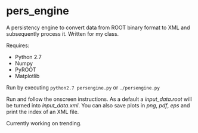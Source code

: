 pers_engine
===========

A persistency engine to convert data from ROOT binary format to XML and subsequently process it. Written for my class.

Requires:
*   Python 2.7
*   Numpy
*   PyROOT
*   Matplotlib

Run by executing `python2.7 persengine.py` or `./persengine.py`

Run and follow the onscreen instructions. As a default a *input_data.root* will be turned into *input_data.xml*. You can also save plots in *png*, *pdf*, *eps* and print the index of an XML file.

Currently working on trending.

